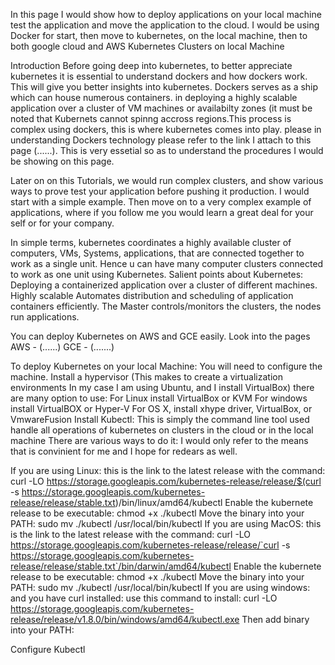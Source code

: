 In this page I would show how to deploy applications on your local machine test the application and move the application to the cloud. I would be using Docker for start, then move to kubernetes, on the local machine, then to both google cloud and AWS
Kubernetes Clusters on local Machine

Introduction
Before going deep into kubernetes, to better appreciate kubernetes it is essential to understand dockers and how dockers work. This will give you better insights into kubernetes.
Dockers serves as a ship which can house numerous containers. in deploying a highly scalable application over a cluster of VM machines or availabilty zones (it must be noted that Kubernets cannot spinng accross regions.This process is complex using dockers, this is where kubernetes comes into play. please in understanding Dockers technology please refer to the link I attach to this page (......). This is very essetial so as to understand the procedures I would be showing on this page.

Later on on this Tutorials, we would run complex clusters, and show various ways to prove test your application before pushing it production. I would start with a simple example. Then move on to a very complex example of applications, where if you follow me you would learn a great deal for your self or for your company.

In simple terms, kubernetes coordinates a highly available cluster of computers, VMs, Systems, applications, that are connected together to work as a single unit. Hence u can have many computer clusters connected to work as one unit using Kubernetes. Salient points about Kubernetes:
Deploying a containerized application over a cluster of different machines.
Highly scalable
Automates distribution and scheduling of application containers efficiently.
The Master controls/monitors the clusters, the nodes run applications.

You can deploy Kubernetes on AWS and GCE easily. Look into the pages
AWS - (......)
GCE - (.......)

To deploy Kubernetes on your local Machine: You will need to configure the machine.
Install a hypervisor (This makes to create a virtualization environments In my case I am using Ubuntu, and I install VirtualBox) there are many option to use:
For Linux install VirtualBox or KVM
For windows install VirtualBOX or Hyper-V
For OS X, install xhype driver, VirtualBox, or VmwareFusion
Install Kubectl: This is simply the command line tool used handle all operations of kubernetes on clusters in the cloud or in the local machine There are various ways to do it: I would only refer to the means that is convinient for me and I hope for redears as well.

If you are using Linux:
this is the link to the latest release with the command: curl -LO https://storage.googleapis.com/kubernetes-release/release/$(curl -s https://storage.googleapis.com/kubernetes-release/release/stable.txt)/bin/linux/amd64/kubectl
Enable the kubernete release to be executable: chmod +x ./kubectl
Move the binary into your PATH: sudo mv ./kubectl /usr/local/bin/kubectl
If you are using MacOS:
this is the link to the latest release with the command: curl -LO https://storage.googleapis.com/kubernetes-release/release/`curl -s https://storage.googleapis.com/kubernetes-release/release/stable.txt`/bin/darwin/amd64/kubectl
Enable the kubernete release to be executable: chmod +x ./kubectl
Move the binary into your PATH: sudo mv ./kubectl /usr/local/bin/kubectl
If you are using windows:
and you have curl installed: use this command to install: curl -LO https://storage.googleapis.com/kubernetes-release/release/v1.8.0/bin/windows/amd64/kubectl.exe
Then add binary into your PATH:



Configure Kubectl
